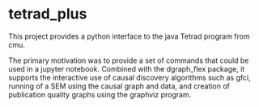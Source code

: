 # tetrad_plus

This project provides a python interface to the java Tetrad program from cmu.

The primary motivation was to provide a set of commands that could be used in a jupyter notebook. Combined with the dgraph_flex package, it supports the interactive use of causal discovery algorithms such as gfci, running of a SEM using the causal graph and data, and creation of publication quality graphs using the graphviz program.
